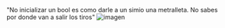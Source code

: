 "No inicializar un bool es como darle a un simio una metralleta. No sabes por donde van a salir los tiros"
<img aling="center" alt="imagen" src="https://files.mastodon.social/media_attachments/files/111/512/962/657/749/401/original/667a877295dfdf6e.jpg">
